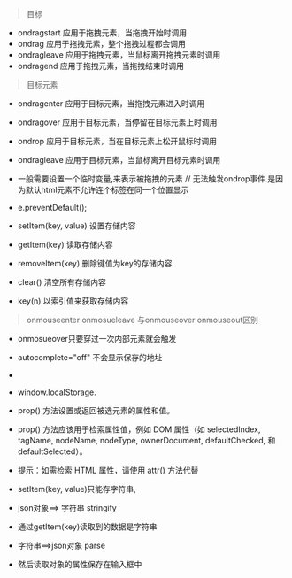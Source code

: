 
>目标
+  ondragstart	应用于拖拽元素，当拖拽开始时调用
+  ondrag 		应用于拖拽元素，整个拖拽过程都会调用
+  ondragleave	应用于拖拽元素，当鼠标离开拖拽元素时调用
+  ondragend	应用于拖拽元素，当拖拽结束时调用
>目标元素
+  ondragenter	应用于目标元素，当拖拽元素进入时调用
+  ondragover	应用于目标元素，当停留在目标元素上时调用
+  ondrop		应用于目标元素，当在目标元素上松开鼠标时调用
+  ondragleave	应用于目标元素，当鼠标离开目标元素时调用
+ 一般需要设置一个临时变量,来表示被拖拽的元素
// 无法触发ondrop事件.是因为默认html元素不允许连个标签在同一个位置显示
+  e.preventDefault();

+ setItem(key, value) 设置存储内容
+ getItem(key) 读取存储内容
+ removeItem(key) 删除键值为key的存储内容
+ clear() 清空所有存储内容
+ key(n) 以索引值来获取存储内容

> onmouseenter onmosueleave 与onmouseover onmouseout区别
+ onmosueover只要穿过一次内部元素就会触发

+ autocomplete="off" 不会显示保存的地址
+ 
+ window.localStorage.
+ prop() 方法设置或返回被选元素的属性和值。
+ prop() 方法应该用于检索属性值，例如 DOM 属性（如 selectedIndex, tagName, nodeName, nodeType, ownerDocument, defaultChecked, 和 defaultSelected）。
+ 提示：如需检索 HTML 属性，请使用 attr() 方法代替

+  setItem(key, value)只能存字符串,
+  json对象==> 字符串 stringify


+ 通过getItem(key)读取到的数据是字符串
+  字符串==>json对象  parse
+  然后读取对象的属性保存在输入框中